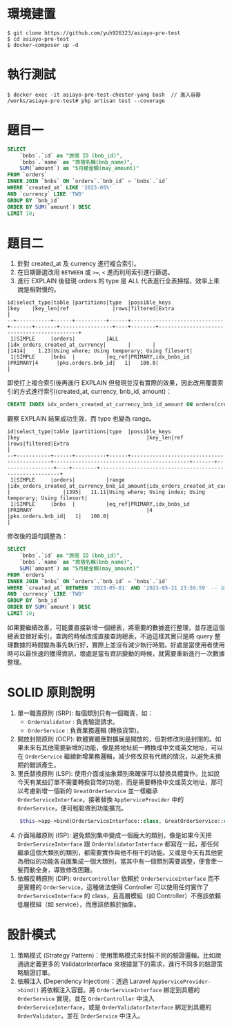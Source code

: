
# 環境建置

```
$ git clone https://github.com/yuh926323/asiayo-pre-test
$ cd asiayo-pre-test
$ docker-composer up -d
```

# 執行測試

```
$ docker exec -it asiayo-pre-test-chester-yang bash  // 進入容器
/works/asiayo-pre-test# php artisan test --coverage
```

# 題目一

```sql
SELECT
    `bnbs`.`id` as "旅宿 ID (bnb_id)",
    `bnbs`.`name` as "旅宿名稱(bnb_name)",
    SUM(`amount`) as "5月總金額(may_amount)"
FROM `orders`
INNER JOIN `bnbs` ON `orders`.`bnb_id` = `bnbs`.`id`
WHERE `created_at` LIKE '2023-05%'
AND `currency` LIKE 'TWD'
GROUP BY `bnb_id`
ORDER BY SUM(`amount`) DESC
LIMIT 10;
```

# 題目二

1. 針對 created_at 及 currency 進行複合索引。
2. 在日期篩選改用 `BETWEEN` 或 `>=`, `<` 進而利用索引進行篩選。
3. 進行 EXPLAIN 後發現 orders 的 type 是 ALL 代表進行全表掃描，效率上來說是相對慢的。
```
id|select_type|table |partitions|type  |possible_keys                 |key    |key_len|ref              |rows|filtered|Extra                                       |
--+-----------+------+----------+------+------------------------------+-------+-------+-----------------+----+--------+--------------------------------------------+
 1|SIMPLE     |orders|          |ALL   |idx_orders_created_at_currency|       |       |                 |1414|    1.23|Using where; Using temporary; Using filesort|
 1|SIMPLE     |bnbs  |          |eq_ref|PRIMARY,idx_bnbs_id           |PRIMARY|4      |pks.orders.bnb_id|   1|   100.0|                                            |
```
即使打上複合索引後再進行 EXPLAIN 但發現並沒有實際的效果，因此改用覆蓋索引的方式進行索引(created_at, currency, bnb_id, amount)：

```sql
CREATE INDEX idx_orders_created_at_currency_bnb_id_amount ON orders(created_at, currency, bnb_id, amount);
```

觀察 EXPLAIN 結果成功生效，而 type 也變為 range。

```
id|select_type|table |partitions|type  |possible_keys                               |key                                         |key_len|ref              |rows|filtered|Extra                                                    |
--+-----------+------+----------+------+--------------------------------------------+--------------------------------------------+-------+-----------------+----+--------+---------------------------------------------------------+
 1|SIMPLE     |orders|          |range |idx_orders_created_at_currency_bnb_id_amount|idx_orders_created_at_currency_bnb_id_amount|16     |                 |1395|   11.11|Using where; Using index; Using temporary; Using filesort|
 1|SIMPLE     |bnbs  |          |eq_ref|PRIMARY,idx_bnbs_id                         |PRIMARY                                     |4      |pks.orders.bnb_id|   1|   100.0|                                                         |
```

修改後的語句調整為：
```sql
SELECT
    `bnbs`.`id` as "旅宿 ID (bnb_id)",
    `bnbs`.`name` as "旅宿名稱(bnb_name)",
    SUM(`amount`) as "5月總金額(may_amount)"
FROM `orders`
INNER JOIN `bnbs` ON `orders`.`bnb_id` = `bnbs`.`id`
WHERE `created_at` BETWEEN '2023-05-01' AND '2023-05-31 23:59:59' -- 如使用 BETWEEN，需特別注意時間的部分，未填寫視為 00:00:00
AND `currency` LIKE 'TWD'
GROUP BY `bnb_id`
ORDER BY SUM(`amount`) DESC
LIMIT 10;
```

如果要繼續改善，可能要直接新增一個總表，將需要的數據進行整理，並存進這個總表並做好索引，查詢的時候改成直接查詢總表，不過這樣其實只是將 query 整理數據的時間變為事先執行好，實際上並沒有減少執行時間。好處是當使用者使用時可以最快速的獲得資訊，壞處是當有資訊變動的時候，就需要重新進行一次數據整理。

# SOLID 原則說明
1. 單一職責原則 (SRP): 每個類別只有一個職責，如：
   * `OrderValidator` : 負責驗證請求。
   * `OrderService` : 負責業務邏輯 (轉換貨幣)。
2. 開放封閉原則 (OCP): 軟體實體應對擴展是開放的，但對修改則是封閉的。如果未來有其他需要新增的功能，像是將地址統一轉換成中文或英文地址，可以在 `OrderService` 繼續新增業務邏輯，減少修改原有代碼的情況，以避免未預期的錯誤產生。
3. 里氏替換原則 (LSP): 使用介面或抽象類別來確保可以替換具體實作。比如說今天有某些訂單不需要轉換貨幣的功能，而是需要轉換中文或英文地址，那可以考慮新增一個新的 `GreatOrderService` 並一樣繼承 `OrderServiceInterface`，接著替換 `AppServiceProvider` 中的 `OrderService`，便可輕鬆做到功能擴充。
```php
    $this->app->bind(OrderServiceInterface::class, GreatOrderService::class);
```
4. 介面隔離原則 (ISP): 避免類別集中變成一個龐大的類別，像是如果今天把 `OrderServiceInterface` 跟 `OrderValidatorInterface` 都寫在一起，那任何繼承這個大類別的類別，都需要實作與他不相干的功能。又或是今天有其他更為相似的功能各自匯集成一個大類別，當其中有一個類別需要調整，便會牽一髮而動全身，導致修改困難。
5. 依賴反轉原則 (DIP): `OrderController` 依賴於 `OrderServiceInterface` 而不是實體的 `OrderService`，這種做法使得 Controller 可以使用任何實作了 `OrderServiceInterface` 的 class，且高層模組（如 Controller）不應該依賴低層模組（如 service），而應該依賴於抽象。

# 設計模式
1. 策略模式 (Strategy Pattern)：使用策略模式來封裝不同的驗證邏輯。比如說通過定義更多的 ValidatorInterface 來根據當下的需求，進行不同多的驗證策略驗證訂單。
2. 依賴注入 (Dependency Injection)：透過 Laravel `AppServiceProvider->bind()` 將依賴注入容器。將 `OrderServiceInterface` 綁定到具體的 `OrderService` 實現，並在 `OrderController` 中注入 `OrderServiceInterface`，或是 `OrderValidatorInterface` 綁定到具體的 `OrderValidator`，並在 `OrderService` 中注入。